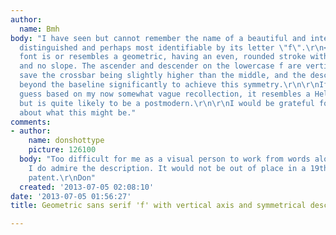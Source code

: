 ```yaml
---
author:
  name: Bmh
body: "I have seen but cannot remember the name of a beautiful and interesting font
  distinguished and perhaps most identifiable by its letter \"f\".\r\n<!--break-->\r\nThe
  font is or resembles a geometric, having an even, rounded stroke with no real axis,
  and no slope. The ascender and descender on the lowercase f are vertically symmetrical
  save the crossbar being slightly higher than the middle, and the descender extends
  beyond the baseline significantly to achieve this symmetry.\r\n\r\nIf I were to
  guess based on my now somewhat vague recollection, it resembles a Helvetia or Futura,
  but is quite likely to be a postmodern.\r\n\r\nI would be grateful for thoughts
  about what this might be."
comments:
- author:
    name: donshottype
    picture: 126100
  body: "Too difficult for me as a visual person to work from words alone. \r\nBut
    I do admire the description. It would not be out of place in a 19th century font
    patent.\r\nDon"
  created: '2013-07-05 02:08:10'
date: '2013-07-05 01:56:27'
title: Geometric sans serif 'f' with vertical axis and symmetrical descender

---
```

